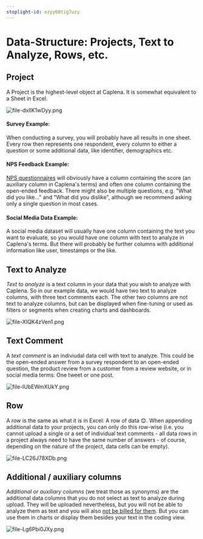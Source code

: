 ```yaml
---
stoplight-id: ezyy60tig7uzy
---
```


# Data-Structure: Projects, Text to Analyze, Rows, etc.

## Project

A Project is the highest-level object at Caplena. It is somewhat equivalent to a Sheet in Excel.

![file-dxIlK1wDyy.png](https://stoplight.io/api/v1/projects/cHJqOjEyNDcxMw/images/NJX61i3WtD8)

#### Survey Example:
When conducting a survey, you will probably have all results in one sheet. Every row then represents one respondent, every column to either a question or some additional data, like identifier, demographics etc.

#### NPS Feedback Example:
[NPS questionnaires](https://blog.caplena.com/2019/07/22/5-keys-to-effectively-measuring-and-utilizing-nps/) will obviously have a column containing the score (an auxiliary column in Caplena's terms) and often one column containing the open-ended feedback. There might also be multiple questions, e.g. "What did you like..." and "What did you dislike", although we recommend asking only a single question in most cases.

#### Social Media Data Example:
A social media dataset will usually have one column containing the text you want to evaluate, so you would have one column with text to analyze in Caplena's terms. But there will probably be further columns with additional information like user, timestamps or the like.

## Text to Analyze
*Text to analyze* is a text column in your data that you wish to analyze with Caplena. So in our example data, we would have two text to analyze columns, with three text comments each. The other two columns are not text to analyze columns, but can be displayed when fine-tuning or used as filters or segments when creating charts and dashboards.

![file-XIQK4zVen1.png](https://stoplight.io/api/v1/projects/cHJqOjEyNDcxMw/images/dniurPW2JAA)

## Text Comment
A *text comment* is an indiviudal data cell with text to analyze. This could be the open-ended answer from a survey respondent to an open-ended question, the product review from a customer from a review website, or in social media terms: One tweet or one post.

![file-IUbEWmXUkY.png](https://stoplight.io/api/v1/projects/cHJqOjEyNDcxMw/images/xNLMfbsk8qY)

## Row
A *row* is the same as what it is in Excel: A row of data 😊. When appending additional data to your projects, you can only do this row-wise (i.e. you cannot upload a single or a set of individual text comments - all data rows in a project always need to have the same number of answers - of course, depending on the nature of the project, data cells can be empty).

![file-LC26J78XDb.png](https://stoplight.io/api/v1/projects/cHJqOjEyNDcxMw/images/SNEbdlgED5U)

## Additional / auxiliary columns
*Additional or auxiliary columns* (we treat those as synonyms) are the additional data columns that you do not select as text to analyze during upload. They will be uploaded nevertheless, but you will not be able to analyze them as text and you will also [not be billed for them](03-05-Subscriptions-and-Billing.md#credits). But you can use them in charts or display them besides your text in the coding view.

![file-Lg6Pbi0JXy.png](https://stoplight.io/api/v1/projects/cHJqOjEyNDcxMw/images/gWJOSOLELKc)




